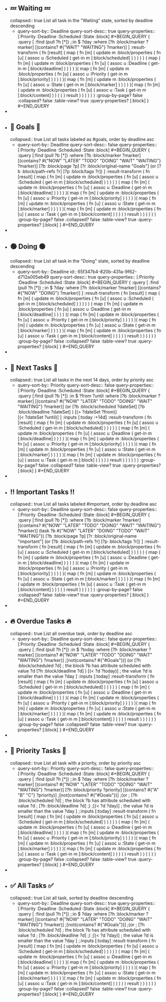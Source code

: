 - ## 💤  Waiting  💤
  collapsed:: true
  List all task in the "Waiting" state, sorted by deadline descending
	- query-sort-by:: Deadline
	  query-sort-desc:: true
	  query-properties:: [:Priority :Deadline :Scheduled :State :block]
	  #+BEGIN_QUERY
	  {
	      :query [
	          :find (pull ?h [*])
	          ;:in $ ?day
	          :where
	              [?h :block/marker ?marker]
	              [(contains? #{"WAIT" "WAITING"} ?marker)]
	      ]
	      :result-transform (
	          fn [result] (
	              map (
	                  fn [m] (
	                      update m :block/properties (
	                          fn [u] (
	                              assoc u :Scheduled (
	                                  get-in m [:block/scheduled]
	                              )
	                          )
	                      )
	                  )
	              )
	              (
	                  map (
	                      fn [m] (
	                          update m :block/properties (
	                              fn [u] (
	                                  assoc u :Deadline (
	                                      get-in m [:block/deadline]
	                                  )
	                              )
	                          )
	                      )
	                  )(
	                      map (
	                          fn [m] (
	                              update m :block/properties (
	                                  fn [u] (
	                                      assoc u :Priority (
	                                          get-in m [:block/priority]
	                                      )
	                                  )
	                              )
	                          )
	                      )(
	                        map (
	                            fn [m] (
	                                update m :block/properties (
	                                    fn [u] (
	                                        assoc u :State (
	                                            get-in m [:block/marker]
	                                        )
	                                    )
	                                )
	                            )
	                        )(
	                            map (
	                            fn [m] (
	                                update m :block/properties (
	                                    fn [u] (
	                                        assoc u :Task (
	                                            get-in m [:block/content]
	                                        )
	                                    )
	                                )
	                            )
	                        )
	                            result
	                        )
	                      )
	                  )
	              )
	          )
	      )
	      :group-by-page? false
	      :collapsed? false
	      :table-view? true
	      :query-properties? [:block]
	  }
	  #+END_QUERY
-
- ## 🥇  Goals  🥇
  collapsed:: true
  List all tasks labeled as #goals, order by deadline asc
	- query-sort-by:: Deadline
	  query-sort-desc:: false
	  query-properties:: [:Priority :Deadline :Scheduled :State :block]
	  #+BEGIN_QUERY
	  {
	  :query [:find (pull ?b [*])
	  :where
	    [?b :block/marker ?marker]
	    [(contains? #{"NOW" "LATER" "TODO" "DOING" "WAIT" "WAITING"} ?marker)]
	    [?b :block/page ?p]
	    [?r :block/original-name "Goals"]
	    (or [?b :block/path-refs ?r]
	    [?p :block/tags ?r])
	  ]
	  :result-transform (
	  fn [result] (
	    map (
	  	 fn [m] (
	  		update m :block/properties (
	  		   fn [u] (
	  			  assoc u :Scheduled (
	  				 get-in m [:block/scheduled]
	  			  )
	  		   )
	  		)
	  	 )
	    )
	    (
	  	 map (
	  		fn [m] (
	  		   update m :block/properties (
	  			  fn [u] (
	  				 assoc u :Deadline (
	  					get-in m [:block/deadline]
	  				 )
	  			  )
	  		   )
	  		)
	  	 )(
	  		map (
	  		   fn [m] (
	  			  update m :block/properties (
	  				 fn [u] (
	  					assoc u :Priority (
	  					   get-in m [:block/priority]
	  					)
	  				 )
	  			  )
	  		   )
	  		)(
	  		  map (
	  			 fn [m] (
	  				update m :block/properties (
	  				   fn [u] (
	  					  assoc u :State (
	  						 get-in m [:block/marker]
	  					  )
	  				   )
	  				)
	  			 )
	  		  )(
	  			 map (
	  			 fn [m] (
	  				update m :block/properties (
	  				   fn [u] (
	  					  assoc u :Task (
	  						 get-in m [:block/content]
	  					  )
	  				   )
	  				)
	  			 )
	  		  )
	  			 result
	  		  )
	  		)
	  	 )
	    )
	  )
	  )
	  :group-by-page? false
	  :collapsed? false
	  :table-view? true
	  :query-properties? [:block]
	  }
	  #+END_QUERY
-
- ## 🟢  Doing  🟢
  collapsed:: true
  List all task in the "Doing" state, sorted by deadline descending
	- query-sort-by:: Deadline
	  id:: 65f347b4-820b-431a-9f62-d712a005eb49
	  query-sort-desc:: true
	  query-properties:: [:Priority :Deadline :Scheduled :State :block]
	  #+BEGIN_QUERY
	  {
	      :query [
	          :find (pull ?h [*])
	          ;:in $ ?day
	          :where
	              [?h :block/marker ?marker]
	              [(contains? #{"NOW" "DOING"} ?marker)]
	      ]
	      :result-transform (
	          fn [result] (
	              map (
	                  fn [m] (
	                      update m :block/properties (
	                          fn [u] (
	                              assoc u :Scheduled (
	                                  get-in m [:block/scheduled]
	                              )
	                          )
	                      )
	                  )
	              )
	              (
	                  map (
	                      fn [m] (
	                          update m :block/properties (
	                              fn [u] (
	                                  assoc u :Deadline (
	                                      get-in m [:block/deadline]
	                                  )
	                              )
	                          )
	                      )
	                  )(
	                      map (
	                          fn [m] (
	                              update m :block/properties (
	                                  fn [u] (
	                                      assoc u :Priority (
	                                          get-in m [:block/priority]
	                                      )
	                                  )
	                              )
	                          )
	                      )(
	                        map (
	                            fn [m] (
	                                update m :block/properties (
	                                    fn [u] (
	                                        assoc u :State (
	                                            get-in m [:block/marker]
	                                        )
	                                    )
	                                )
	                            )
	                        )(
	                            map (
	                            fn [m] (
	                                update m :block/properties (
	                                    fn [u] (
	                                        assoc u :Task (
	                                            get-in m [:block/content]
	                                        )
	                                    )
	                                )
	                            )
	                        )
	                            result
	                        )
	                      )
	                  )
	              )
	          )
	      )
	      :group-by-page? false
	      :collapsed? false
	      :table-view? true
	      :query-properties? [:block]
	  }
	  #+END_QUERY
-
- ## 📅  Next Tasks  📅
  collapsed:: true
  List all tasks in the next 14 days, order by priority asc
	- query-sort-by:: Priority
	  query-sort-desc:: false
	  query-properties:: [:Priority :Deadline :Scheduled :State :block]
	  #+BEGIN_QUERY
	  {
	  :query [:find (pull ?b [*])
	  :in $ ?from ?until
	  :where
	    [?b :block/marker ?marker]
	    [(contains? #{"NOW" "LATER" "TODO" "DOING" "WAIT" "WAITING"} ?marker)] 
	    (or
	      [?b :block/scheduled ?dateSet]
	      [?b :block/deadline ?dateSet]
	    )
	       [(> ?dateSet ?from)]  
	       [(< ?dateSet ?until)]
	  ]
	  :inputs [:today :+14d]
	  :result-transform (
	  fn [result] (
	   map (
	      fn [m] (
	         update m :block/properties (
	            fn [u] (
	               assoc u :Scheduled (
	                  get-in m [:block/scheduled]
	               )
	            )
	         )
	      )
	   )
	   (
	      map (
	         fn [m] (
	            update m :block/properties (
	               fn [u] (
	                  assoc u :Deadline (
	                     get-in m [:block/deadline]
	                  )
	               )
	            )
	         )
	      )(
	         map (
	            fn [m] (
	               update m :block/properties (
	                  fn [u] (
	                     assoc u :Priority (
	                        get-in m [:block/priority]
	                     )
	                  )
	               )
	            )
	         )(
	           map (
	              fn [m] (
	                 update m :block/properties (
	                    fn [u] (
	                       assoc u :State (
	                          get-in m [:block/marker]
	                       )
	                    )
	                 )
	              )
	           )(
	              map (
	              fn [m] (
	                 update m :block/properties (
	                    fn [u] (
	                       assoc u :Task (
	                          get-in m [:block]
	                       )
	                    )
	                 )
	              )
	           )
	              result
	           )
	         )
	      )
	   )
	  )
	  )
	  :group-by-page? false
	  :collapsed? false
	  :table-view? true
	  :query-properties? [:block]
	  }
	  #+END_QUERY
-
- ## ‼️  Important Tasks  ‼️
  collapsed:: true
  List all tasks labeled #important, order by deadline asc
	- query-sort-by:: Deadline
	  query-sort-desc:: false
	  query-properties:: [:Priority :Deadline :Scheduled :State :block]
	  #+BEGIN_QUERY
	  {
	  :query [:find (pull ?b [*])
	  :where
	    [?b :block/marker ?marker]
	    [(contains? #{"NOW" "LATER" "TODO" "DOING" "WAIT" "WAITING"} ?marker)]
	    (task ?b #{"NOW" "LATER" "DOING" "TODO" "WAIT" "WAITING"})
	    [?b :block/page ?p]
	    [?r :block/original-name "important"]
	    (or [?b :block/path-refs ?r]
	    [?p :block/tags ?r])
	  ]
	  :result-transform (
	  fn [result] (
	    map (
	  	 fn [m] (
	  		update m :block/properties (
	  		   fn [u] (
	  			  assoc u :Scheduled (
	  				 get-in m [:block/scheduled]
	  			  )
	  		   )
	  		)
	  	 )
	    )
	    (
	  	 map (
	  		fn [m] (
	  		   update m :block/properties (
	  			  fn [u] (
	  				 assoc u :Deadline (
	  					get-in m [:block/deadline]
	  				 )
	  			  )
	  		   )
	  		)
	  	 )(
	  		map (
	  		   fn [m] (
	  			  update m :block/properties (
	  				 fn [u] (
	  					assoc u :Priority (
	  					   get-in m [:block/priority]
	  					)
	  				 )
	  			  )
	  		   )
	  		)(
	  		  map (
	  			 fn [m] (
	  				update m :block/properties (
	  				   fn [u] (
	  					  assoc u :State (
	  						 get-in m [:block/marker]
	  					  )
	  				   )
	  				)
	  			 )
	  		  )(
	  			 map (
	  			 fn [m] (
	  				update m :block/properties (
	  				   fn [u] (
	  					  assoc u :Task (
	  						 get-in m [:block/content]
	  					  )
	  				   )
	  				)
	  			 )
	  		  )
	  			 result
	  		  )
	  		)
	  	 )
	    )
	  )
	  )
	  :group-by-page? false
	  :collapsed? false
	  :table-view? true
	  :query-properties? [:block]
	  }
	  #+END_QUERY
-
- ## 🔥 Overdue Tasks  🔥
  collapsed:: true
  List all overdue task, order by deadline asc
	- query-sort-by:: Deadline
	  query-sort-desc:: false
	  query-properties:: [:Priority :Deadline :Scheduled :State :block]
	  #+BEGIN_QUERY
	  {
	  :query [
	  :find (pull ?h [*])
	  :in $ ?today
	  :where
	    [?h :block/marker ?marker]
	    [(contains? #{"NOW" "LATER" "TODO" "DOING" "WAIT" "WAITING"} ?marker)]
	    ;[not(contains? #{"#Goals"})]
	    (or
	        [?h :block/scheduled ?d] ; the block ?b has attribute scheduled with value ?d
	        [?h :block/deadline ?d]
	    )
	    [(< ?d ?today)]        ; the value ?d is smaller than the value ?day
	  ]
	  :inputs [:today]
	  :result-transform (
	  fn [result] (
	    map (
	  	 fn [m] (
	  		update m :block/properties (
	  		   fn [u] (
	  			  assoc u :Scheduled (
	  				 get-in m [:block/scheduled]
	  			  )
	  		   )
	  		)
	  	 )
	    )
	    (
	  	 map (
	  		fn [m] (
	  		   update m :block/properties (
	  			  fn [u] (
	  				 assoc u :Deadline (
	  					get-in m [:block/deadline]
	  				 )
	  			  )
	  		   )
	  		)
	  	 )(
	  		map (
	  		   fn [m] (
	  			  update m :block/properties (
	  				 fn [u] (
	  					assoc u :Priority (
	  					   get-in m [:block/priority]
	  					)
	  				 )
	  			  )
	  		   )
	  		)(
	  		  map (
	  			 fn [m] (
	  				update m :block/properties (
	  				   fn [u] (
	  					  assoc u :State (
	  						 get-in m [:block/marker]
	  					  )
	  				   )
	  				)
	  			 )
	  		  )(
	  			 map (
	  			 fn [m] (
	  				update m :block/properties (
	  				   fn [u] (
	  					  assoc u :Task (
	  						 get-in m [:block/content]
	  					  )
	  				   )
	  				)
	  			 )
	  		  )
	  			 result
	  		  )
	  		)
	  	 )
	    )
	  )
	  )
	  :group-by-page? false
	  :collapsed? false
	  :table-view? true
	  :query-properties? [:block]
	  }
	  #+END_QUERY
-
- ## 🔺 Priority Tasks 🔺
  collapsed:: true
  List all task with a priority, order by priority asc
	- query-sort-by:: Priority
	  query-sort-desc:: false
	  query-properties:: [:Priority :Deadline :Scheduled :State :block]
	  #+BEGIN_QUERY
	  {
	  :query [
	  :find (pull ?h [*])
	  ;:in $ ?day
	  :where
	    [?h :block/marker ?marker]
	    [(contains? #{"NOW" "LATER" "TODO" "DOING" "WAIT" "WAITING"} ?marker)]
	    [?h :block/priority ?priority]
	    [(contains? #{"A" "B" "C"} ?priority)]
	    ;[not(contains? #{"#Goals"})]
	    ;(or
	    ;    [?h :block/scheduled ?d] ; the block ?b has attribute scheduled with value ?d
	    ;    [?h :block/deadline ?d]
	    ;)
	    ;[(< ?d ?day)]        ; the value ?d is smaller than the value ?day
	  ]
	  ;:inputs [:today]
	  :result-transform (
	  fn [result] (
	    map (
	  	 fn [m] (
	  		update m :block/properties (
	  		   fn [u] (
	  			  assoc u :Scheduled (
	  				 get-in m [:block/scheduled]
	  			  )
	  		   )
	  		)
	  	 )
	    )
	    (
	  	 map (
	  		fn [m] (
	  		   update m :block/properties (
	  			  fn [u] (
	  				 assoc u :Deadline (
	  					get-in m [:block/deadline]
	  				 )
	  			  )
	  		   )
	  		)
	  	 )(
	  		map (
	  		   fn [m] (
	  			  update m :block/properties (
	  				 fn [u] (
	  					assoc u :Priority (
	  					   get-in m [:block/priority]
	  					)
	  				 )
	  			  )
	  		   )
	  		)(
	  		  map (
	  			 fn [m] (
	  				update m :block/properties (
	  				   fn [u] (
	  					  assoc u :State (
	  						 get-in m [:block/marker]
	  					  )
	  				   )
	  				)
	  			 )
	  		  )(
	  			 map (
	  			 fn [m] (
	  				update m :block/properties (
	  				   fn [u] (
	  					  assoc u :Task (
	  						 get-in m [:block/content]
	  					  )
	  				   )
	  				)
	  			 )
	  		  )
	  			 result
	  		  )
	  		)
	  	 )
	    )
	  )
	  )
	  :group-by-page? false
	  :collapsed? false
	  :table-view? true
	  :query-properties? [:block]
	  }
	  #+END_QUERY
-
- ## ✅  All Tasks  ✅
  collapsed:: true
  List all task, sorted by deadline descending
	- query-sort-by:: Deadline
	  query-sort-desc:: true
	  query-properties:: [:Priority :Deadline :Scheduled :State :block]
	  #+BEGIN_QUERY
	  {
	      :query [
	          :find (pull ?h [*])
	          ;:in $ ?day
	          :where
	              [?h :block/marker ?marker]
	              [(contains? #{"NOW" "LATER" "TODO" "DOING" "WAIT" "WAITING"} ?marker)]
	              ;[not(contains? #{"#Goals"})]
	              ;(or
	              ;    [?h :block/scheduled ?d] ; the block ?b has attribute scheduled with value ?d
	              ;    [?h :block/deadline ?d]
	              ;)
	              ;[(< ?d ?day)]        ; the value ?d is smaller than the value ?day
	      ]
	      ;:inputs [:today]
	      :result-transform (
	          fn [result] (
	              map (
	                  fn [m] (
	                      update m :block/properties (
	                          fn [u] (
	                              assoc u :Scheduled (
	                                  get-in m [:block/scheduled]
	                              )
	                          )
	                      )
	                  )
	              )
	              (
	                  map (
	                      fn [m] (
	                          update m :block/properties (
	                              fn [u] (
	                                  assoc u :Deadline (
	                                      get-in m [:block/deadline]
	                                  )
	                              )
	                          )
	                      )
	                  )(
	                      map (
	                          fn [m] (
	                              update m :block/properties (
	                                  fn [u] (
	                                      assoc u :Priority (
	                                          get-in m [:block/priority]
	                                      )
	                                  )
	                              )
	                          )
	                      )(
	                        map (
	                            fn [m] (
	                                update m :block/properties (
	                                    fn [u] (
	                                        assoc u :State (
	                                            get-in m [:block/marker]
	                                        )
	                                    )
	                                )
	                            )
	                        )(
	                            map (
	                            fn [m] (
	                                update m :block/properties (
	                                    fn [u] (
	                                        assoc u :Task (
	                                            get-in m [:block/content]
	                                        )
	                                    )
	                                )
	                            )
	                        )
	                            result
	                        )
	                      )
	                  )
	              )
	          )
	      )
	      :group-by-page? false
	      :collapsed? false
	      :table-view? true
	      :query-properties? [:block]
	  }
	  #+END_QUERY